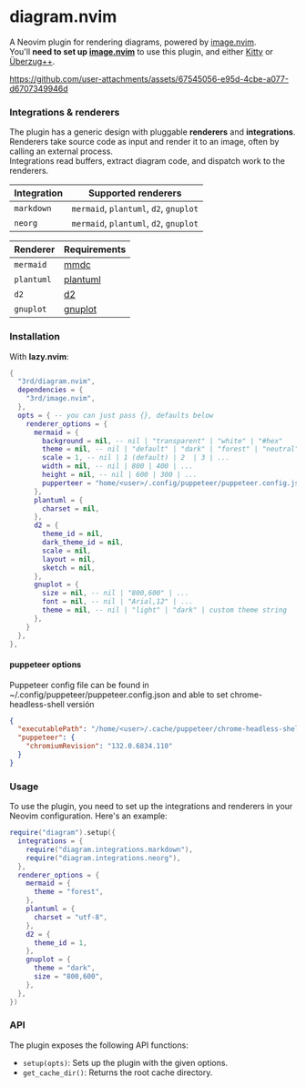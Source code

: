 # diagram.nvim

A Neovim plugin for rendering diagrams, powered by [image.nvim](https://github.com/3rd/image.nvim).
\
You'll **need to set up [image.nvim](https://github.com/3rd/image.nvim)** to use this plugin, and either [Kitty](https://github.com/kovidgoyal/kitty) or [Überzug++](https://github.com/jstkdng/ueberzugpp).

<https://github.com/user-attachments/assets/67545056-e95d-4cbe-a077-d6707349946d>

### Integrations & renderers

The plugin has a generic design with pluggable **renderers** and **integrations**.
\
Renderers take source code as input and render it to an image, often by calling an external process.
\
Integrations read buffers, extract diagram code, and dispatch work to the renderers.

| Integration | Supported renderers                          |
| ----------- | ------------------------------------------- |
| `markdown`  | `mermaid`, `plantuml`, `d2`, `gnuplot`      |
| `neorg`     | `mermaid`, `plantuml`, `d2`, `gnuplot`      |

| Renderer   | Requirements                                      |
| ---------- | ------------------------------------------------- |
| `mermaid`  | [mmdc](https://github.com/mermaid-js/mermaid-cli) |
| `plantuml` | [plantuml](https://plantuml.com/download)         |
| `d2`       | [d2](https://d2lang.com/)                         |
| `gnuplot`  | [gnuplot](http://gnuplot.info/)                   |

### Installation

With **lazy.nvim**:

```lua
{
  "3rd/diagram.nvim",
  dependencies = {
    "3rd/image.nvim",
  },
  opts = { -- you can just pass {}, defaults below
    renderer_options = {
      mermaid = {
        background = nil, -- nil | "transparent" | "white" | "#hex"
        theme = nil, -- nil | "default" | "dark" | "forest" | "neutral"
        scale = 1, -- nil | 1 (default) | 2  | 3 | ...
        width = nil, -- nil | 800 | 400 | ...
        height = nil, -- nil | 600 | 300 | ...
        pupperteer = "home/<user>/.config/puppeteer/puppeteer.config.json", --nil
      },
      plantuml = {
        charset = nil,
      },
      d2 = {
        theme_id = nil,
        dark_theme_id = nil,
        scale = nil,
        layout = nil,
        sketch = nil,
      },
      gnuplot = {
        size = nil, -- nil | "800,600" | ...
        font = nil, -- nil | "Arial,12" | ...
        theme = nil, -- nil | "light" | "dark" | custom theme string
      },
    }
  },
},
```
#### puppeteer options
Puppeteer config file can be found in ~/.config/puppeteer/puppeteer.config.json and able to set chrome-headless-shell versión 
```json
{
  "executablePath": "/home/<user>/.cache/puppeteer/chrome-headless-shell/linux-132.0.6834.110/chrome-headless-shell-linux64/chrome-headless-shell",
  "puppeteer": {
    "chromiumRevision": "132.0.6834.110"
  }
}
```

### Usage

To use the plugin, you need to set up the integrations and renderers in your Neovim configuration. Here's an example:

```lua
require("diagram").setup({
  integrations = {
    require("diagram.integrations.markdown"),
    require("diagram.integrations.neorg"),
  },
  renderer_options = {
    mermaid = {
      theme = "forest",
    },
    plantuml = {
      charset = "utf-8",
    },
    d2 = {
      theme_id = 1,
    },
    gnuplot = {
      theme = "dark",
      size = "800,600",
    },
  },
})
```

### API

The plugin exposes the following API functions:

- `setup(opts)`: Sets up the plugin with the given options.
- `get_cache_dir()`: Returns the root cache directory.
